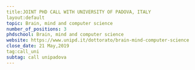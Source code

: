 ```yaml
---
title:JOINT PHD CALL WITH UNIVERSITY OF PADOVA, ITALY
layout:default
topic: Brain, mind and computer science
number_of_positions: 3
phdschool: Brain, mind and computer science
website: https://www.unipd.it/dottorato/brain-mind-computer-science
close_date: 21 May,2019
tag:call_uni
subtag: call unipadova
---
```

